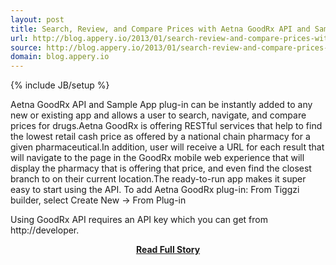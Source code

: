 ```yaml
---
layout: post
title: Search, Review, and Compare Prices with Aetna GoodRx API and Sample App Tiggzi Plug-in
url: http://blog.appery.io/2013/01/search-review-and-compare-prices-with-aetna-goodrx-api-and-sample-app-tiggzi-plug-in/
source: http://blog.appery.io/2013/01/search-review-and-compare-prices-with-aetna-goodrx-api-and-sample-app-tiggzi-plug-in/
domain: blog.appery.io
---
```

{% include JB/setup %}<p>Aetna GoodRx API and Sample App plug-in can be instantly added to any new or existing app and allows a user to search, navigate, and compare prices for drugs.Aetna GoodRx is offering RESTful services that help to find the lowest retail cash price as offered by a national chain pharmacy for a given pharmaceutical.In addition, user will receive a URL for each result that will navigate to the page in the GoodRx mobile web experience that will display the pharmacy that is offering that price, and even find the closest branch to on their current location.The ready-to-run app makes it super easy to start using the API. To add Aetna GoodRx plug-in:
 From Tiggzi builder, select Create New -> From Plug-in
 
 Using GoodRx API requires an API key which you can get from http://developer.</p>
<center><p><a href="http://blog.appery.io/2013/01/search-review-and-compare-prices-with-aetna-goodrx-api-and-sample-app-tiggzi-plug-in/" style='padding:25px; font-sze:18px; font-weight: bold;'>Read Full Story</a></p></center>
